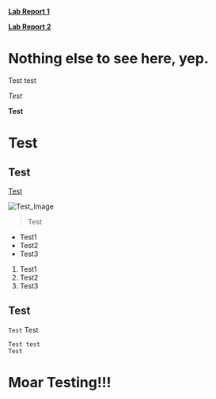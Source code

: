 [**Lab Report 1**](https://frndlydragon.github.io/cse15l-lab-reports/lab-report-1-week-2.html)

[**Lab Report 2**](https://fryndlydragon.github.io/cse15l-lab-reports/lab-report-2-week-4.html)

# Nothing else to see here, yep.
Test test

*Test*

**Test**

# Test

## Test

[Test](https://frndlydragon.github.io/cse15l-lab-reports/experiment_lab2.html)

![Test_Image](https://thumbs.dreamstime.com/b/long-loaf-bread-22826883.jpg)

> Test

* Test1
* Test2
* Test3

1. Test1
2. Test2
3. Test3

Test
---

`Test` Test

```
Test test
Test
```

# **Moar Testing!!!**
